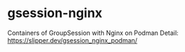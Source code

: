 # gsession-nginx
 Containers of GroupSession with Nginx on Podman
    Detail: https://slipper.dev/gsession_nginx_podman/
